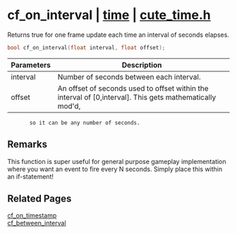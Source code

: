 # cf_on_interval | [time](https://github.com/RandyGaul/cute_framework/blob/master/docs/time_readme.md) | [cute_time.h](https://github.com/RandyGaul/cute_framework/blob/master/include/cute_time.h)

Returns true for one frame update each time an interval of seconds elapses.

```cpp
bool cf_on_interval(float interval, float offset);
```

Parameters | Description
--- | ---
interval | Number of seconds between each interval.
offset | An offset of seconds used to offset within the interval of [0,interval]. This gets mathematically mod'd,
           so it can be any number of seconds.

## Remarks

This function is super useful for general purpose gameplay implementation where you want an event to fire every N seconds.
Simply place this within an if-statement!

## Related Pages

[cf_on_timestamp](https://github.com/RandyGaul/cute_framework/blob/master/docs/time/cf_on_timestamp.md)  
[cf_between_interval](https://github.com/RandyGaul/cute_framework/blob/master/docs/time/cf_between_interval.md)  
